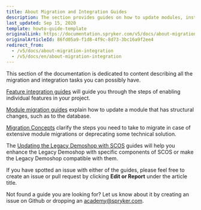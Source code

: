 ```yaml
---
title: About Migration and Integration Guides
description: The section provides guides on how to update modules, install features in the project and enhance the Legacy Demoshop.
last_updated: Sep 15, 2020
template: howto-guide-template
originalLink: https://documentation.spryker.com/v5/docs/about-migration-integration
originalArticleId: 86fd05a9-f1d8-4f9c-8d73-3bc16a9f2ee4
redirect_from:
  - /v5/docs/about-migration-integration
  - /v5/docs/en/about-migration-integration
---
```


This section of the documentation is dedicated to content describing all the migration and integration tasks you can possibly have.

[Feature integration guides](/docs/scos/dev/feature-integration-guides/{{page.version}}/feature-integration-guides.html) will guide you through the steps of enabling individual features in your project.

[Module migration guides](/docs/scos/dev/migration-and-integration/{{page.version}}/module-migration-guides/about-migration-guides.html) explain how to update a module that has structural changes, such as to the database.

[Migration Concepts](/docs/scos/dev/migration-and-integration/{{page.version}}/module-migration-guides/about-migration-guides.html-concepts) clarify the steps you need to take to migrate in case of extensive module migrations or deprecating some technical solution.

The [Updating the Legacy Demoshop with SCOS](/docs/scos/dev/migration-and-integration/{{page.version}}/updating-the-legacy-demoshop-with-scos/updating-the-legacy-demoshop-with-scos.html) guides will help you enhance the Legacy Demoshop with specific components of SCOS or make the Legacy Demoshop compatible with them.

If you have spotted an issue with either of the guides, please feel free to create an issue or pull request by clicking **Edit or Report** under the article title.

Not found a guide you are looking for? Let us know about it by creating an issue on Github or dropping an  [academy@spryker.com](mailto:academy@spryker.com).
